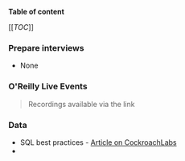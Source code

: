 **Table of content**

[[_TOC_]]

### Prepare interviews

* None

### O'Reilly Live Events
> Recordings available via the link

### Data

* SQL best practices - [Article on CockroachLabs](https://www.cockroachlabs.com/blog/sql-performance-best-practices/?utm_campaign=nl-email&utm_source=mkto&utm_medium=email&utm_term=october-monthly&utm_content=newsletter-2022-10&mkt_tok=MzUwLVFJTi04MjcAAAGHQhVKAMplRk3hHwo1GTDfOw3mlvRF9I08x0Gd5DmZ-FaJTh_kvKPgviM53lGX7G0e5MTBIq281pIstvjZLwYxwk1GuJykIMMz7oz2TmkD1x036rQcOnI)
* 